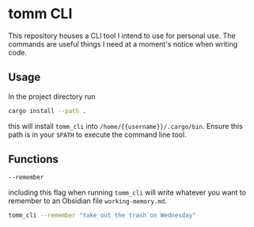# tomm CLI

This repository houses a CLI tool I intend to use for personal use. The commands are useful things I need at a moment's notice when writing code.

## Usage

In the project directory run

```bash
cargo install --path .
```

this will install `tomm_cli` into `/home/{{username}}/.cargo/bin`. Ensure this path is in your `$PATH` to execute the command line tool.

## Functions

```bash
--remember
```

including this flag when running `tomm_cli` will write whatever you want to remember to an Obsidian file `working-memory.md`.

```bash
tomm_cli --remember "take out the trash on Wednesday"
```
